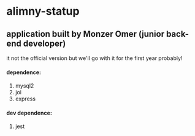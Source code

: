 # alimny-statup

## application built by Monzer Omer (junior back-end developer)
it not the official version but we'll go with it for the first year probably!
#### dependence:
1. mysql2
2. joi
3. express

#### dev dependence:
1. jest